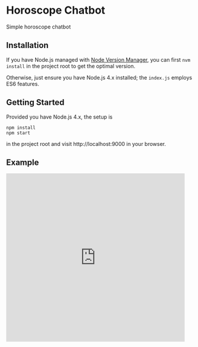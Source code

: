 # Horoscope Chatbot

Simple horoscope chatbot

## Installation

If you have Node.js managed with [Node Version Manager](https://github.com/creationix/nvm.git), you can first `nvm install` in the project root to get the optimal version.

Otherwise, just ensure you have Node.js 4.x installed; the `index.js` employs ES6 features.

## Getting Started

Provided you have Node.js 4.x, the setup is

    npm install
    npm start

in the project root and visit http://localhost:9000 in your browser.

## Example

<iframe src="https://giphy.com/embed/gkRYFJaviaGmk" width="480" height="454" frameBorder="0" allowFullScreen></iframe>
